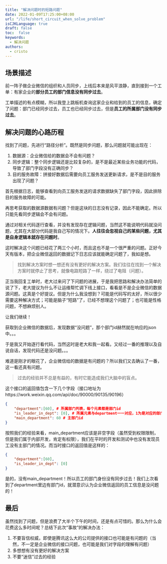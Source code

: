 ```yaml
---
title: "解决问题时的短路问题"
date: 2022-01-09T17:25:00+08:00
url: "/life/short_circuit_when_solve_problem"
isCJKLanguage: true
draft: false
toc:  false
keywords:
  - 解决问题
authors:
  - cristo
---
```




## 场景描述

前一阵子做企业微信的组织和人员同步，上线后本来是风平浪静，直到接到一个工单：有家企业的**部分员工的部门信息没有同步过去**。

工单描述的有点模糊，所以我登上跳板机查询这家企业和给到的员工的信息，确定了问题：部门已经同步过去，员工也已经同步过去，但是**员工的所属部门没有同步过去**。

## 解决问题的心路历程

找到了问题，先进行“路径分析”。既然是同步问题，那么问题就可能出现在：

1. 数据源：企业微信给的数据会不会有问题？
2. 同步逻辑：整个同步逻辑还是比较复杂的，是不是最近某些业务功能的代码，导致了部门字段没有正确同步？
3. 目的服务故障：拼接好数据后需要向员工服务发送更新请求，是不是目的服务出现了问题？

首先根据日志，能够查看到向员工服务发送的请求数据缺失了部门字段，因此排除目的服务故障的可能。

再思考获取的数据源数据有问题？但是这块的日志没有记录，因此不能确定。所以只能先看同步逻辑会不会有问题。

通过对相关代码逐行查看，并没有发现存在逻辑问题，当然这不能说明代码就没问题，尤其在大部分代码是我自己写的情况下。**人往往会忽视自己的某些问题，尤其是自身逻辑本就存在问题时**。

这时解决这个问题已经花了两三个小时，而且这也不是一个很严重的问题。正好今天有版本，把企业微信返回的数据记下日志应该就能确定问题了，我如是想。

> 找到解决方案时想一想还有没有更好的解决方案。我们往往在找到一个解决方案时就停止了思考，就像电路短路了一样，绕过了电阻（问题）。

正当我回复工单时，老大过来问了下问题的进展，于是我把思路和解决办法简单的说了下，老大提议为什么不让运维帮忙调下线上接口，看看是不是企业微信的数据源问题。这真是个好提议。但是为什么我没想到？可能是代码写的太好，所以很少需要这种解决方式；可能是脑子“短路”了，已经不想理这个问题了；也可能是性格问题，不想麻烦别人。

让我们继续！

获取到企业微信的数据后，发现数据“没问题”，那个部门id赫然就在响应的json中。。。

于是我又开始逐行看代码，当然这时是老大和我一起看。又经过一番的推理以及自说自话，发现代码还是没问题。。。

难道是刚才的眼花了，企业微信给的数据是有问题的？所以我们又去确认了一番，这一看还真有问题。

>  过去的经验并不总是有益的，有时它能造成我们大脑中的盲点。

这个接口的返回值包含一下几个字段（接口地址为https://work.weixin.qq.com/api/doc/90000/90135/90196）

```json
{
	"department":[60], # 所属部门列表，每个元素都是部门id
	"is_leader_in_dept": [0], # 所属元素与department一一对应，1为是对应的部门leader，不是为0
	"main_department": 60 # 主部门id
}
```

按照我们的经验来看，main_department应该是非空字段（虽然受到权限限制，但是我们属于内部开发，肯定有权限），我们在平时的开发和测试中也没有发现员工没有主部门的情况。而当时接口的返回值是这样的：

```json
{
	"department":[60], 
	"is_leader_in_dept": [0]
}
```

是的，没有main_department！所以员工的部门身份没有同步过去！我们上次看到了department里边有部门id，就潜意识认为企业微信返回的员工信息是没问题的！

## 最后

虽然找到了问题，但是浪费了大半个下午的时间，还是有点可惜的。那么为什么会花费这么多时间呢？总结下此次“事故”的解决办法：

1. 不要盲信权威，即使是腾讯这么大的公司提供的接口也可能是有问题的（当然，不一定是企业微信的接口问题，也可能是我们对字段的理解有问题）
2. 多想想有没有更好的解决方案
3. 不要“迷信”过去的经验